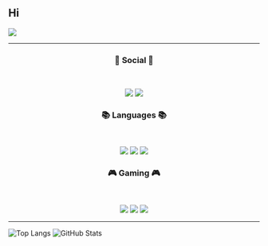 ## Hi

<!--
**tmdrbs1591/tmdrbs1591** is a ✨ _special_ ✨ repository because its `README.md` (this file) appears on your GitHub profile.

Here are some ideas to get you started:

- 🔭 I’m currently working on ...
- 🌱 I’m currently learning ...
- 👯 I’m looking to collaborate on ...
- 🤔 I’m looking for help with ...
- 💬 Ask me about ...
- 📫 How to reach me: ...
- 😄 Pronouns: ...
- ⚡ Fun fact: ...
-->
<img src="https://capsule-render.vercel.app/api?type=wave&color=0:0059B3,100:87CEEB&height=300&section=header&text=SeungGyun%20Github&fontSize=90&fontAlignY=39&fontColor=ffffff&animation=fadeIn&fontFamily=Verdana&strokeWidth=0&desc=Welcome%20to%20my%20profile&descSize=24&descAlignY=51&descAlign=62" />

<hr>

<h3 align="center"><b>💌 Social 💌 </b></h3>
</br>
<p align="center">
<a href="mailto:sdh230211@sdh.hs.kr"><img src="https://img.shields.io/badge/Gmail-D14836?style=for-the-badge&logo=gmail&logoColor=white"/></a>
<a href="https://www.instagram.com/nuyg_gnues"><img src="https://img.shields.io/badge/Instagram-%23E4405F.svg?style=for-the-badge&logo=Instagram&logoColor=white&link=https://www.instagram.com/nuyg_gnues"/></a>
</p>



<h3 align="center"><b>📚 Languages 📚</b></h3>
</br>
<p align="center">
<img src="https://img.shields.io/badge/c++-%2300599C.svg?style=for-the-badge&logo=c%2B%2B&logoColor=white"/>
<img src="https://img.shields.io/badge/c%23-%23239120.svg?style=for-the-badge&logo=c-sharp&logoColor=white"/>
<img src="https://img.shields.io/badge/c-00599C.svg?style=for-the-badge&logo=c&logoColor=white"/>
</p>



<h3 align="center"><b>🎮 Gaming 🎮</b></h3>
</br>
<p align="center">
<img src="https://img.shields.io/badge/unity-%23000000.svg?style=for-the-badge&logo=unity&logoColor=white"/>
<img src="https://img.shields.io/badge/Visual Studio-5C2D91.svg?style=for-the-badge&logo=Visual Studio&logoColor=white"/>
<img src="https://img.shields.io/badge/Rider-000000.svg?style=for-the-badge&logo=Rider&logoColor=white"/>

</p>

<hr>

![Top Langs](https://github-readme-stats.vercel.app/api/top-langs/?username=tmdrbs1591&layout=compact)
![GitHub Stats](https://github-readme-stats.vercel.app/api?username=tmdrbs1591&show_icons=true)
